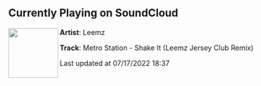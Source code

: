 ## Currently Playing on SoundCloud

[<img align="left" width="100" src="https://i1.sndcdn.com/artworks-xdyusK5iClIL46VF-z83zQQ-t500x500.jpg">](https://soundcloud.com/itsleemz/shake-it-leemz-remix)

**Artist**: Leemz 

**Track**: Metro Station - Shake It (Leemz Jersey Club Remix)

Last updated at 07/17/2022 18:37
